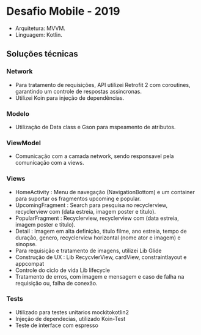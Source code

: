 # Desafio Mobile - 2019

 - Arquitetura: MVVM.
 - Linguagem: Kotlin.

## Soluções técnicas

### Network
 - Para tratamento de requisições, API utilizei Retrofit 2 com coroutines, garantindo um controle de respostas assincronas.
 - Utilizei Koin para injeção de dependências.
 
### Modelo
 - Utilização de Data class e Gson para mspeamento de atributos.
 
### ViewModel
 - Comunicação com a camada network, sendo responsavel pela comunicação com a views.

### Views
 - HomeActivity : Menu de navegação (NavigationBottom) e um container para suportar os fragmentos upcoming e popular.
 - UpcomingFragment : Search para pesquisa no recyclerview, recyclerview com (data estreia, imagem poster e titulo).
 - PopularFragment : Recyclerview, recyclerview com (data estreia, imagem poster e titulo).
 - Detail : Imagem em alta definição, titulo filme, ano estreia, tempo de duração, genero, recyclerview horizontal (nome ator e imagem) e sinopse.
 - Para requisição e tratamento de imagens, utilizei Lib Glide 
 - Construção de UX : Lib RecycvlerView, cardView, constraintlayout e appcompat
 - Controle do ciclo de vida Lib lifecycle
 - Tratamento de erros, com imagem e mensagem e caso de falha na requisição ou, falha de conexão.
 
### Tests
 - Utilizado para testes unitarios mockitokotlin2
 - Injeção de dependecias, utilizado Koin-Test
 - Teste de interface com espresso
 
